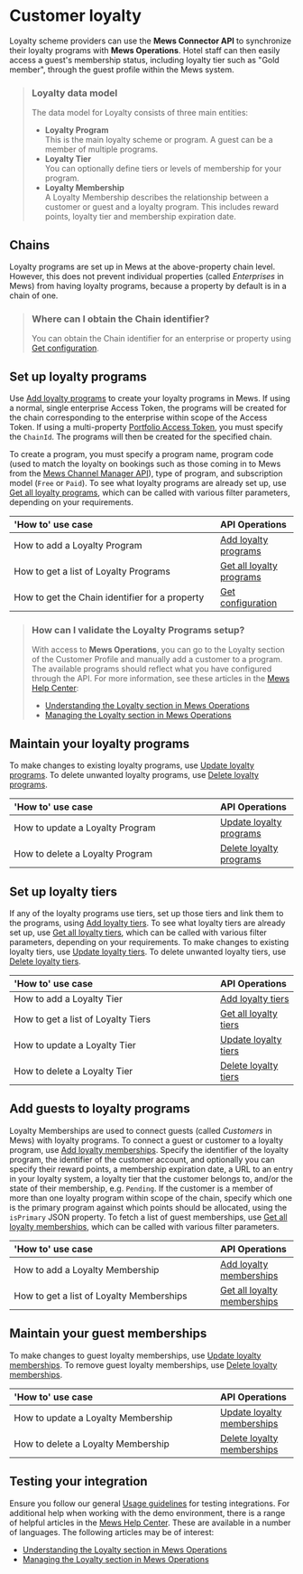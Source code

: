 # Customer loyalty

Loyalty scheme providers can use the **Mews Connector API** to synchronize their loyalty programs with **Mews Operations**.
Hotel staff can then easily access a guest's membership status, including loyalty tier such as "Gold member", through the guest profile within the Mews system.

> ### Loyalty data model
>
> The data model for Loyalty consists of three main entities:
> * **Loyalty Program**<br>This is the main loyalty scheme or program. A guest can be a member of multiple programs.
> * **Loyalty Tier**<br>You can optionally define tiers or levels of membership for your program.
> * **Loyalty Membership**<br>A Loyalty Membership describes the relationship between a customer or guest and a loyalty program. This includes reward points, loyalty tier and membership expiration date.

## Chains

Loyalty programs are set up in Mews at the above-property chain level. However, this does not prevent individual properties (called _Enterprises_ in Mews) from having loyalty programs, because a property by default is in a chain of one.

> ### Where can I obtain the Chain identifier?
>
> You can obtain the Chain identifier for an enterprise or property using [Get configuration](../operations/configuration.md#get-configuration).

## Set up loyalty programs

Use [Add loyalty programs](../operations/loyaltyprograms.md#add-loyalty-programs) to create your loyalty programs in Mews. If using a normal, single enterprise Access Token, the programs will be created for the chain corresponding to the enterprise within scope of the Access Token. If using a multi-property [Portfolio Access Token](../guidelines/multi-property.md), you must specify the `ChainId`. The programs will then be created for the specified chain.

To create a program, you must specify a program name, program code (used to match the loyalty on bookings such as those coming in to Mews from the [Mews Channel Manager API](https://mews-systems.gitbook.io/channel-manager-api)), type of program, and subscription model (`Free` or `Paid`). To see what loyalty programs are already set up, use [Get all loyalty programs](../operations/loyaltyprograms.md#get-all-loyalty-programs), which can be called with various filter parameters, depending on your requirements.

| <div style="width:350px">'How to' use case</div> | API Operations |
| :-- | :-- |
| How to add a Loyalty Program | [Add loyalty programs](../operations/loyaltyprograms.md#add-loyalty-programs) |
| How to get a list of Loyalty Programs | [Get all loyalty programs](../operations/loyaltyprograms.md#get-all-loyalty-programs) |
| How to get the Chain identifier for a property | [Get configuration](../operations/configuration.md#get-configuration) |

> ### How can I validate the Loyalty Programs setup?
>
> With access to **Mews Operations**, you can go to the Loyalty section of the Customer Profile and manually add a customer to a program. The available programs should reflect what you have configured through the API.
> For more information, see these articles in the [Mews Help Center](https://help.mews.com):
> * [Understanding the Loyalty section in Mews Operations](https://help.mews.com/s/article/Understanding-the-Loyalty-section-in-Mews-Operations)
> * [Managing the Loyalty section in Mews Operations](https://help.mews.com/s/article/Managing-the-Loyalty-section-in-Mews-Operations)

## Maintain your loyalty programs

To make changes to existing loyalty programs, use [Update loyalty programs](../operations/loyaltyprograms.md#update-loyalty-programs). To delete unwanted loyalty programs, use [Delete loyalty programs](../operations/loyaltyprograms.md#delete-loyalty-programs).

| <div style="width:350px">'How to' use case</div> | API Operations |
| :-- | :-- |
| How to update a Loyalty Program | [Update loyalty programs](../operations/loyaltyprograms.md#update-loyalty-programs) |
| How to delete a Loyalty Program | [Delete loyalty programs](../operations/loyaltyprograms.md#delete-loyalty-programs) |

## Set up loyalty tiers

If any of the loyalty programs use tiers, set up those tiers and link them to the programs, using [Add loyalty tiers](../operations/loyaltytiers.md#add-loyalty-tiers). To see what loyalty tiers are already set up, use [Get all loyalty tiers](../operations/loyaltytiers.md#get-all-loyalty-tiers), which can be called with various filter parameters, depending on your requirements. To make changes to existing loyalty tiers, use [Update loyalty tiers](../operations/loyaltytiers.md#update-loyalty-tiers). To delete unwanted loyalty tiers, use [Delete loyalty tiers](../operations/loyaltytiers.md#delete-loyalty-tiers).

| <div style="width:350px">'How to' use case</div> | API Operations |
| :-- | :-- |
| How to add a Loyalty Tier | [Add loyalty tiers](../operations/loyaltytiers.md#add-loyalty-tiers) |
| How to get a list of Loyalty Tiers | [Get all loyalty tiers](../operations/loyaltytiers.md#get-all-loyalty-tiers) |
| How to update a Loyalty Tier | [Update loyalty tiers](../operations/loyaltytiers.md#update-loyalty-tiers) |
| How to delete a Loyalty Tier | [Delete loyalty tiers](../operations/loyaltytiers.md#delete-loyalty-tiers) |

## Add guests to loyalty programs

Loyalty Memberships are used to connect guests (called _Customers_ in Mews) with loyalty programs. To connect a guest or customer to a loyalty program, use [Add loyalty memberships](../operations/loyaltymemberships.md#add-loyalty-memberships). Specify the identifier of the loyalty program, the identifier of the customer account, and optionally you can specify their reward points, a membership expiration date, a URL to an entry in your loyalty system, a loyalty tier that the customer belongs to, and/or the state of their membership, e.g. `Pending`. If the customer is a member of more than one loyalty program within scope of the chain, specify which one is the primary program against which points should be allocated, using the `isPrimary` JSON property.
To fetch a list of guest memberships, use [Get all loyalty memberships](../operations/loyaltymemberships.md#get-all-loyalty-memberships), which can be called with various filter parameters.

| <div style="width:350px">'How to' use case</div> | API Operations |
| :-- | :-- |
| How to add a Loyalty Membership | [Add loyalty memberships](../operations/loyaltymemberships.md#add-loyalty-memberships) |
| How to get a list of Loyalty Memberships | [Get all loyalty memberships](../operations/loyaltymemberships.md#get-all-loyalty-memberships) |

## Maintain your guest memberships

To make changes to guest loyalty memberships, use [Update loyalty memberships](../operations/loyaltymemberships.md#update-loyalty-memberships). To remove guest loyalty memberships, use [Delete loyalty memberships](../operations/loyaltymemberships.md#delete-loyalty-memberships).

| <div style="width:350px">'How to' use case</div> | API Operations |
| :-- | :-- |
| How to update a Loyalty Membership | [Update loyalty memberships](../operations/loyaltymemberships.md#update-loyalty-memberships) |
| How to delete a Loyalty Membership | [Delete loyalty memberships](../operations/loyaltymemberships.md#delete-loyalty-memberships) |

## Testing your integration

Ensure you follow our general [Usage guidelines](../guidelines/README.md) for testing integrations.
For additional help when working with the demo environment, there is a range of helpful articles in the [Mews Help Center](https://help.mews.com/s/?language=en_US). These are available in a number of languages.
The following articles may be of interest:
* [Understanding the Loyalty section in Mews Operations](https://help.mews.com/s/article/Understanding-the-Loyalty-section-in-Mews-Operations)
* [Managing the Loyalty section in Mews Operations](https://help.mews.com/s/article/Managing-the-Loyalty-section-in-Mews-Operations)
